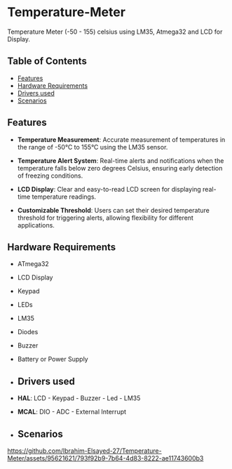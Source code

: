 # Temperature-Meter
Temperature Meter (-50 - 155) celsius using LM35, Atmega32 and LCD for Display. 

## Table of Contents

- [Features](#features)
- [Hardware Requirements](#hardware-requirements)
- [Drivers used](#drivers-used)
- [Scenarios](#Scenarios)

## Features

- **Temperature Measurement**: Accurate measurement of temperatures in the range of -50°C to 155°C using the LM35 sensor.

- **Temperature Alert System**: Real-time alerts and notifications when the temperature falls below zero degrees Celsius, ensuring early detection of freezing conditions.

- **LCD Display**: Clear and easy-to-read LCD screen for displaying real-time temperature readings.

- **Customizable Threshold**: Users can set their desired temperature threshold for triggering alerts, allowing flexibility for different applications.

## Hardware Requirements

- ATmega32
- LCD Display
- Keypad
- LEDs
- LM35
- Diodes
- Buzzer
- Battery or Power Supply

- ## Drivers used
- **HAL**: LCD - Keypad - Buzzer - Led - LM35
- **MCAL**: DIO - ADC - External Interrupt


- ## Scenarios


https://github.com/Ibrahim-Elsayed-27/Temperature-Meter/assets/95621621/793f92b9-7b64-4d83-8222-ae11743600b3


